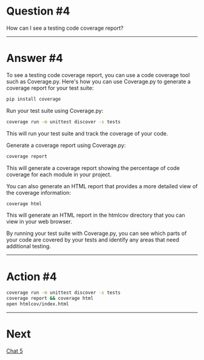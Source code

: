 # Question #4

How can I see a testing code coverage report?

---

# Answer #4

To see a testing code coverage report, you can use a code coverage tool such as Coverage.py. Here's how you can use Coverage.py to generate a coverage report for your test suite:

```bash
pip install coverage
```

Run your test suite using Coverage.py:

```bash
coverage run -m unittest discover -s tests
```

This will run your test suite and track the coverage of your code.

Generate a coverage report using Coverage.py:

```bash
coverage report
```

This will generate a coverage report showing the percentage of code coverage for each module in your project.

You can also generate an HTML report that provides a more detailed view of the coverage information:

```bash
coverage html
```

This will generate an HTML report in the htmlcov directory that you can view in your web browser.

By running your test suite with Coverage.py, you can see which parts of your code are covered by your tests and identify any areas that need additional testing.


---

# Action #4

```bash
coverage run -m unittest discover -s tests
coverage report && coverage html
open htmlcov/index.html
```


---

# Next

[Chat 5](5.md)
